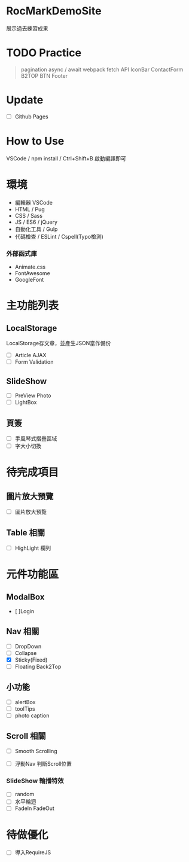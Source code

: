 # RocMarkDemoSite

展示過去練習成果

# TODO Practice
> pagination 
> async / await
> webpack
> fetch API
> IconBar
> ContactForm
> B2TOP BTN
> Footer 


# Update
- [ ] Github Pages

# How to Use
VSCode / npm install / Ctrl+Shift+B 啟動編譯即可

# 環境
- 編輯器 VSCode
- HTML / Pug
- CSS / Sass
- JS / ES6 / jQuery
- 自動化工具 / Gulp
- 代碼檢查 / ESLint / Cspell(Typo檢測)

### 外部函式庫
- Animate.css 
- FontAwesome 
- GoogleFont

# 主功能列表

## LocalStorage 
LocalStorage存文章，並產生JSON當作備份
- [ ] Article AJAX
- [ ] Form Validation

## SlideShow
- [ ] PreView Photo
- [ ] LightBox

## 頁簽
- [ ] 手風琴式摺疊區域
- [ ] 字大小切換

# 待完成項目

## 圖片放大預覽
- [ ] 圖片放大預覽

## Table 相關
- [ ] HighLight 欄列

# 元件功能區

## ModalBox
- [ ]Login

## Nav 相關
- [ ] DropDown
- [ ] Collapse
- [x] Sticky(Fixed)
- [ ] Floating Back2Top

## 小功能
- [ ] alertBox
- [ ] toolTips
- [ ] photo caption

## Scroll 相關
- [ ] Smooth Scrolling
- [ ] 浮動Nav 判斷Scroll位置


### SlideShow 輪播特效
- [ ] random
- [ ] 水平輪迴
- [ ] FadeIn FadeOut

# 待做優化
- [ ] 導入RequireJS


